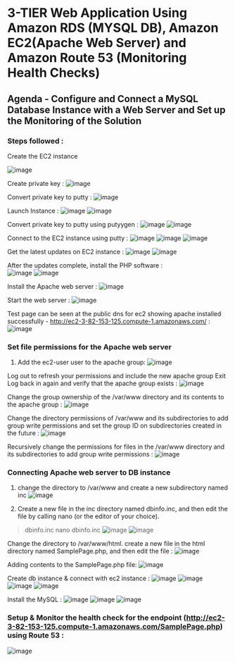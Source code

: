 # 3-TIER Web Application Using Amazon RDS (MYSQL DB), Amazon EC2(Apache Web Server) and Amazon Route 53 (Monitoring Health Checks)

## Agenda - Configure and Connect a MySQL Database Instance with a Web Server and Set up the Monitoring of the Solution

### Steps followed :

Create the EC2 instance

![image](https://github.com/rnainani/AWSPracticeProjects/assets/25031921/1b1ddfb8-284d-4cd7-a785-c50f94ae2b6d)

Create private key :
![image](https://github.com/rnainani/AWSPracticeProjects/assets/25031921/f8f78ecb-9407-4b9a-9742-6a3ffa8caa16)

Convert private key to putty :
![image](https://github.com/rnainani/AWSPracticeProjects/assets/25031921/3184cc2f-291f-4420-8146-ef84e6c99649)

Launch Instance : 
![image](https://github.com/rnainani/AWSPracticeProjects/assets/25031921/0b5bf8b2-c648-4e42-8cd7-91c1a76829ff)
![image](https://github.com/rnainani/AWSPracticeProjects/assets/25031921/d60e1d70-36d1-4751-9f34-66591ac19a73)
 
Convert private key to putty using putyygen :
![image](https://github.com/rnainani/AWSPracticeProjects/assets/25031921/6256550f-1d34-406d-9e16-d77db63dd139)
![image](https://github.com/rnainani/AWSPracticeProjects/assets/25031921/319487fa-bded-46c2-a312-c2b8b775b160)

Connect to the EC2 instance using putty : 
![image](https://github.com/rnainani/AWSPracticeProjects/assets/25031921/a022ed3f-2883-413c-8bd9-ca98a854f020)
![image](https://github.com/rnainani/AWSPracticeProjects/assets/25031921/6e408ec3-7549-44a2-9ccf-76235039c051)
![image](https://github.com/rnainani/AWSPracticeProjects/assets/25031921/b8817b07-8c47-40af-ae5b-7d4ce1823472)

Get the latest updates on EC2 instance :
![image](https://github.com/rnainani/AWSPracticeProjects/assets/25031921/1a94cd4b-0936-4bb0-8c17-401650466b44)
![image](https://github.com/rnainani/AWSPracticeProjects/assets/25031921/7e2abdbd-9526-4c58-9c33-e552c8e5cae0)
 
After the updates complete, install the PHP software :  
![image](https://github.com/rnainani/AWSPracticeProjects/assets/25031921/42c0df61-27b0-47ea-b44c-919a37a68c8d)
![image](https://github.com/rnainani/AWSPracticeProjects/assets/25031921/4766ef80-7d32-47f9-a224-b0dff9d99357)

Install the Apache web server :
![image](https://github.com/rnainani/AWSPracticeProjects/assets/25031921/756a3872-6852-49de-8d86-2dfbc7465e21)

Start the web server :
![image](https://github.com/rnainani/AWSPracticeProjects/assets/25031921/23997beb-7b2f-43f0-b3ff-4cc22c139098)

Test page can be seen at the public dns for ec2 showing apache installed successfully - http://ec2-3-82-153-125.compute-1.amazonaws.com/ :
![image](https://github.com/rnainani/AWSPracticeProjects/assets/25031921/373b46fe-cc61-4f1e-b596-0f9c370f71d1)

### Set file permissions for the Apache web server

1.	Add the ec2-user user to the apache group: 
![image](https://github.com/rnainani/AWSPracticeProjects/assets/25031921/1239aed6-1f0d-4f64-a943-28530c3b90ce)
 
Log out to refresh your permissions and include the new apache group
Exit
Log back in again and verify that the apache group exists :
![image](https://github.com/rnainani/AWSPracticeProjects/assets/25031921/4931dadd-db1d-4a46-8207-20c27312a164)

Change the group ownership of the /var/www directory and its contents to the apache group :
![image](https://github.com/rnainani/AWSPracticeProjects/assets/25031921/188ef350-80f7-4810-96da-b1a35ff9f664)

Change the directory permissions of /var/www and its subdirectories to add group write permissions and set the group ID on subdirectories created in the future :
![image](https://github.com/rnainani/AWSPracticeProjects/assets/25031921/bc118ede-5835-4257-a975-9b9ac90b1bc8)

Recursively change the permissions for files in the /var/www directory and its subdirectories to add group write permissions :
![image](https://github.com/rnainani/AWSPracticeProjects/assets/25031921/7172befe-c69d-44bc-9f39-fbd6d62e2fdb)

### Connecting Apache web server to DB instance

1.	change the directory to /var/www and create a new subdirectory named inc
![image](https://github.com/rnainani/AWSPracticeProjects/assets/25031921/e21ef3cd-a4f6-4d57-86f0-0bcecc916d83)
 
2.	Create a new file in the inc directory named dbinfo.inc, and then edit the file by calling nano (or the editor of your choice).
>dbinfo.inc
nano dbinfo.inc
![image](https://github.com/rnainani/AWSPracticeProjects/assets/25031921/3cbbd6ec-b1ea-4591-9cff-14dd40bd0208)
![image](https://github.com/rnainani/AWSPracticeProjects/assets/25031921/0452e669-9a46-48f2-9300-2df5b2ebbd39)
 
Change the directory to /var/www/html.
create a new file in the html directory named SamplePage.php, and then edit the file : 
![image](https://github.com/rnainani/AWSPracticeProjects/assets/25031921/081b1a4c-0f3f-4018-82d1-b4282f9e9e44)
 
Adding contents to the SamplePage.php file:
![image](https://github.com/rnainani/AWSPracticeProjects/assets/25031921/5a2e3e2e-4876-4c65-85e1-caef1840a214)

Create db instance & connect with ec2 instance :
![image](https://github.com/rnainani/AWSPracticeProjects/assets/25031921/e12e8d4f-318a-42ce-8484-c6c3d510bba4)
![image](https://github.com/rnainani/AWSPracticeProjects/assets/25031921/3ca2f15d-bca4-42f6-bcd7-a53f9a24db04)
![image](https://github.com/rnainani/AWSPracticeProjects/assets/25031921/c1810f0d-0996-4300-af48-9d8bf1031179)
![image](https://github.com/rnainani/AWSPracticeProjects/assets/25031921/39ac638a-99db-4f5e-9c9b-33ed1227ee22)

Install the MySQL : 
![image](https://github.com/rnainani/AWSPracticeProjects/assets/25031921/97a41f3b-4486-40b9-bc5f-1045bde5bb30)
![image](https://github.com/rnainani/AWSPracticeProjects/assets/25031921/6ff6aa3a-005c-489e-b379-8875ca399d77)
![image](https://github.com/rnainani/AWSPracticeProjects/assets/25031921/1cd71dfd-262b-442f-a172-9dc092c03909)

### Setup & Monitor the health check for the endpoint (http://ec2-3-82-153-125.compute-1.amazonaws.com/SamplePage.php) using Route 53 : 
![image](https://github.com/rnainani/AWSPracticeProjects/assets/25031921/040eb338-1801-490d-8e19-08a7f59800b9)
